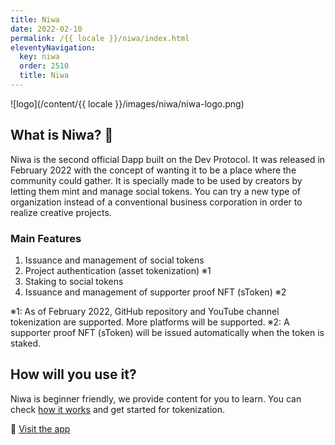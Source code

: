 ```yaml
---
title: Niwa
date: 2022-02-10
permalink: /{{ locale }}/niwa/index.html
eleventyNavigation:
  key: niwa
  order: 2510
  title: Niwa
---
```


![logo](/content/{{ locale }}/images/niwa/niwa-logo.png)

## What is Niwa? 🌈

Niwa is the second official Dapp built on the Dev Protocol. It was released in February 2022 with the concept of wanting it to be a place where the community could gather. It is specially made to be used by creators by letting them mint and manage social tokens. You can try a new type of organization instead of a conventional business corporation in order to realize creative projects.

### Main Features

1. Issuance and management of social tokens
2. Project authentication (asset tokenization) ※1
3. Staking to social tokens
4. Issuance and management of supporter proof NFT (sToken) ※2

※1: As of February 2022, GitHub repository and YouTube channel tokenization are supported. More platforms will be supported.
※2: A supporter proof NFT (sToken) will be issued automatically when the token is staked.

## How will you use it?

Niwa is beginner friendly, we provide content for you to learn. You can check [how it works](https://niwa.xyz/how-it-works) and get started for tokenization.

:link: [Visit the app](https://niwa.xyz/)
